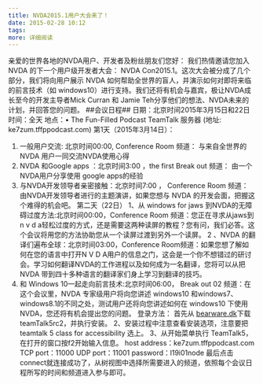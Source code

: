 ```yaml
---
title: NVDA2015.1用户大会来了！
date: 2015-02-28 10:12
tags:
more: 详细阅读
---
```

亲爱的世界各地的NVDA用户、开发者及粉丝朋友们您好：
我们热情邀请您加入 NVDA 的下一个用户级开发者大会： NVDA Con2015.1。这次大会被分成了几个部分，我们将向用户展示 NVDA 如何帮助全世界的盲人，并演示如何对即将来临的前言技术（如 windows10）进行支持。我们还将有机会与嘉宾，极让NVDA成长至今的开发主导者Mick Curran 和 Jamie Teh分享他们的想法、NVDA未来的计划，并回答您的问题。
##会议日程##
日期：北京时间2015年3月15日和22日
时间：全天
地点：• The Fun-Filled Podcast TeamTalk 服务器 (地址: ke7zum.tffppodcast.com)
第1天（2015年3月14日）：
1. 一般用户交流: 北京时间00:00, Conference Room 频道： 与来自全世界的 NVDA 用户一同交流NVDA使用心得
2. NVDA 和Google apps ：北京时间3:00 ，the first Break out 频道： 由一个NVDA用户分享使用 google apps的经验
3. 与NVDA开发领导者亲密接触：北京时间7:00 ， Conference Room 频道： 由NVDA开发领导者进行的主题演讲，如果您想与 NVDA 的开发会面，把握这个难得的机会吧。
第二天（22日）
1、从 windows for jaws 到NVDA的无障碍过度方法:北京时间00:00，Conference Room 频道：您正在寻求从jaws到n v d a轻松过度的方式，还是需要这两种读屏的教程？您有问，我们必答。这个会议将用您的方法协助您从一个读屏过渡到另外一个读屏。
2 、NVDA 的翻译们遍布全球：北京时间03:00，Conference Room频道：如果您想了解如何在您的语言中打开N V D A用户的信息之门，这会是一个你不想错过的研讨会。学习如何翻译NVDA的工作进程以及如何成为一名翻译，您将可以从把 NVDA 带到四十多种语言的翻译家们身上学习到翻译的技巧。
3. 和 Windows 10一起走向前言技术:北京时间06:00， Break out 02 频道：在这个会议里，NVDA 专家级用户将向您讲述 windows10 和windows7、windows8.1的不同之处，测试用户还将向您讲述如何在 windows10 下使用 NVDA，您还将有机会提出您的问题。
登录方法：
首先从 [bearware.dk](http://www.bearware.dk/teamtalk/v4.6.3/TeamTalk_v4.6.3_Setup.exe)下载teamTalk5rc2，并执行安装。
2、安装过程中注意查看安装选项，注意要把teamtalk 5 class for accessibility 选上。
3、从开始菜单执行 TeamTalk5，在打开的窗口按f2开始输入信息。
host address：ke7zum.tffppodcast.com 
TCP port：11000
UDP port：11001
 password：l19i01node
最后点击connect就连接成功了，从树视图中选择所需要进入的频道，依照每个会议日程所写的时间和频道进入参与即可。